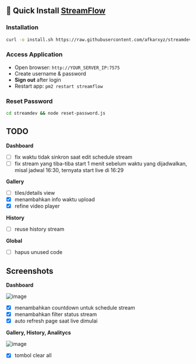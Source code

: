 ## 🚀 Quick Install [StreamFlow](https://github.com/bangtutorial/streamflow)

### Installation
```bash
curl -o install.sh https://raw.githubusercontent.com/afkarxyz/streamdev/main/install.sh && chmod +x install.sh && ./install.sh
```

### Access Application
- Open browser: `http://YOUR_SERVER_IP:7575`
- Create username & password
- **Sign out** after login
- Restart app: `pm2 restart streamflow`

### Reset Password
```bash
cd streamdev && node reset-password.js
```

## TODO

**Dashboard**
- [ ] fix waktu tidak sinkron saat edit schedule stream
- [ ] fix stream yang tiba-tiba start 1 menit sebelum waktu yang dijadwalkan, misal jadwal 16:30, ternyata start live di 16:29

**Gallery**

- [ ] tiles/details view
- [x] menambahkan info waktu upload
- [x] refine video player
      
**History**
- [ ] reuse history stream

**Global**
- [ ] hapus unused code

## Screenshots

**Dashboard**

![image](https://github.com/user-attachments/assets/955ee49c-1c6e-4dba-859c-654bd164fa5c)

- [x] menambahkan countdown untuk schedule stream
- [x] menambahkan filter status stream
- [x] auto refresh page saat live dimulai

**Gallery, History, Analitycs**
      
![image](https://github.com/user-attachments/assets/2369562a-39a8-4c53-996b-e21387891e1e)

- [x] tombol clear all
